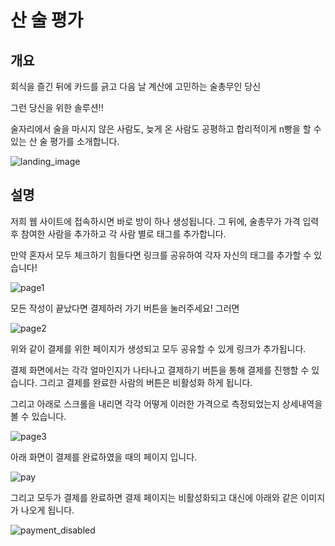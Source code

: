 ﻿# 산 술 평가

## 개요

회식을 즐긴 뒤에 카드를 긁고 다음 날 계산에 고민하는 술총무인 당신

그런 당신을 위한 솔루션!! 

술자리에서 술을 마시지 않은 사람도, 늦게 온 사람도 공평하고 합리적이게 n빵을 할 수 있는 산 술 평가를 소개합니다.

![landing_image](https://github.com/unithon-7th-gr8/sansul-backend/blob/feature/readme/img/landing-01.png)

## 설명

 저희 웹 사이트에 접속하시면 바로 방이 하나 생성됩니다. 그 뒤에, 술총무가 가격 입력 후 참여한 사람을 추가하고 각 사람 별로 태그를 추가합니다. 
 
 만약 혼자서 모두 체크하기 힘들다면 링크를 공유하여 각자 자신의 태그를 추가할 수 있습니다!

![page1](https://github.com/unithon-7th-gr8/sansul-backend/blob/feature/readme/img/page1.png)

모든 작성이 끝났다면 결제하러 가기 버튼을 눌러주세요! 그러면

![page2](https://github.com/unithon-7th-gr8/sansul-backend/blob/feature/readme/img/page2.png)

위와 같이 결제를 위한 페이지가 생성되고 모두 공유할 수 있게 링크가 추가됩니다.

결제 화면에서는 각각 얼마인지가 나타나고 결제하기 버튼을 통해 결제를 진행할 수 있습니다. 그리고 결제를 완료한 사람의 버튼은 비활성화 하게 됩니다.

그리고 아래로 스크롤을 내리면 각각 어떻게 이러한 가격으로 측정되었는지 상세내역을 볼 수 있습니다.

![page3](https://github.com/unithon-7th-gr8/sansul-backend/blob/feature/readme/img/page3.png)

아래 화면이 결제를 완료하였을 때의 페이지 입니다.

![pay](https://github.com/unithon-7th-gr8/sansul-backend/blob/feature/readme/img/pay.png)

그리고 모두가 결제를 완료하면 결제 페이지는 비활성화되고 대신에 아래와 같은 이미지가 나오게 됩니다.

![payment_disabled](https://github.com/unithon-7th-gr8/sansul-backend/blob/feature/readme/img/payment_disabled.png)
